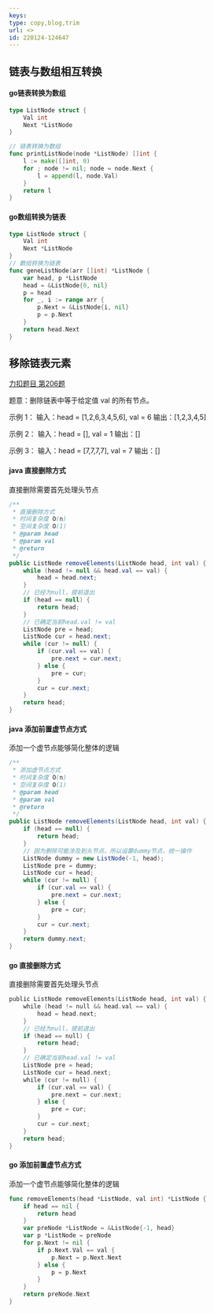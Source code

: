 ```yaml
---
keys: 
type: copy,blog,trim
url: <>
id: 220124-124647
---
```


## 链表与数组相互转换

<!-- tabs:start -->

#### go链表转换为数组

```go
type ListNode struct {
    Val int
    Next *ListNode
}

// 链表转换为数组
func printListNode(node *ListNode) []int {
	l := make([]int, 0)
	for ; node != nil; node = node.Next {
		l = append(l, node.Val)
	}
	return l
}
```

#### go数组转换为链表

```go
type ListNode struct {
    Val int
    Next *ListNode
}
// 数组转换为链表
func geneListNode(arr []int) *ListNode {
	var head, p *ListNode
	head = &ListNode{0, nil}
	p = head
	for _, i := range arr {
		p.Next = &ListNode{i, nil}
		p = p.Next
	}
	return head.Next
}
```

<!-- tabs:end -->

## 移除链表元素


[力扣题目 第206题](https://leetcode-cn.com/problems/remove-linked-list-elements/)

题意：删除链表中等于给定值 val 的所有节点。

示例 1：
输入：head = [1,2,6,3,4,5,6], val = 6
输出：[1,2,3,4,5]

示例 2：
输入：head = [], val = 1
输出：[]

示例 3：
输入：head = [7,7,7,7], val = 7
输出：[]

<!-- tabs:start -->

#### **java 直接删除方式**

直接删除需要首先处理头节点

```java
/**
 * 直接删除方式
 * 时间复杂度 O(n)
 * 空间复杂度 O(1)
 * @param head
 * @param val
 * @return
 */
public ListNode removeElements(ListNode head, int val) {
    while (head != null && head.val == val) {
        head = head.next;
    }
    // 已经为null，提前退出
    if (head == null) {
        return head;
    }
    // 已确定当前head.val != val
    ListNode pre = head;
    ListNode cur = head.next;
    while (cur != null) {
        if (cur.val == val) {
            pre.next = cur.next;
        } else {
            pre = cur;
        }
        cur = cur.next;
    }
    return head;
}
```

#### **java 添加前置虚节点方式**

添加一个虚节点能够简化整体的逻辑

```java
/**
 * 添加虚节点方式
 * 时间复杂度 O(n)
 * 空间复杂度 O(1)
 * @param head
 * @param val
 * @return
 */
public ListNode removeElements(ListNode head, int val) {
    if (head == null) {
        return head;
    }
    // 因为删除可能涉及到头节点，所以设置dummy节点，统一操作
    ListNode dummy = new ListNode(-1, head);
    ListNode pre = dummy;
    ListNode cur = head;
    while (cur != null) {
        if (cur.val == val) {
            pre.next = cur.next;
        } else {
            pre = cur;
        }
        cur = cur.next;
    }
    return dummy.next;
}
```

#### **go 直接删除方式**

直接删除需要首先处理头节点

```go
public ListNode removeElements(ListNode head, int val) {
    while (head != null && head.val == val) {
        head = head.next;
    }
    // 已经为null，提前退出
    if (head == null) {
        return head;
    }
    // 已确定当前head.val != val
    ListNode pre = head;
    ListNode cur = head.next;
    while (cur != null) {
        if (cur.val == val) {
            pre.next = cur.next;
        } else {
            pre = cur;
        }
        cur = cur.next;
    }
    return head;
}
```

#### **go 添加前置虚节点方式**

添加一个虚节点能够简化整体的逻辑

```go
func removeElements(head *ListNode, val int) *ListNode {
	if head == nil {
		return head
	}
	var preNode *ListNode = &ListNode{-1, head}
	var p *ListNode = preNode
	for p.Next != nil {
		if p.Next.Val == val {
			p.Next = p.Next.Next
		} else {
			p = p.Next
		}
	}
	return preNode.Next
}
```

<!-- tabs:end -->
